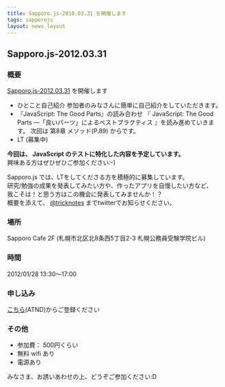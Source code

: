 ```yaml
---
title: Sapporo.js-2010.03.31 を開催します
tags: sapporojs
layout: news_layout
---
```

## Sapporo.js-2012.03.31

### 概要

[Sapporo.js-2012.03.31](http://atnd.org/events/26577) を開催します

+ ひとこと自己紹介
参加者のみなさんに簡単に自己紹介をしていただきます。
+ 『JavaScript: The Good Parts』の読み合わせ
『 JavaScript: The Good Parts ―「良いパーツ」によるベストプラクティス 』を読み進めていきます。
次回は 第8章 メソッド(P.89) からです。
+ LT
(募集中)

**今回は、 JavaScript のテストに特化した内容を予定しています。**  
興味ある方はぜひぜひご参加ください:-)


Sapporo.js では、LTをしてくださる方を積極的に募集しています。  
研究/勉強の成果を発表してみたい方や、作ったアプリを自慢したい方など、  
我こそは！と思う方はこの機会に発表してみませんか！？  
概要を添えて、 [@tricknotes](http://twitter.com/tricknotes) までtwitterでお知らせください。

### 場所

Sapporo Cafe 2F (札幌市北区北8条西5丁目2-3 札幌公務員受験学院ビル)

### 時間

2012/01/28 13:30〜17:00

### 申し込み

[こちら](http://atnd.org/events/26577)(ATND)からご登録ください

### その他

* 参加費： 500円くらい
* 無料 wifi あり
* 電源あり

みなさま、お誘いあわせの上、どうぞご参加ください:D
